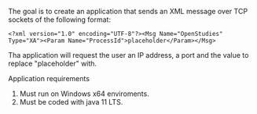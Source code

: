 The goal is to create an application that sends an XML message over TCP sockets of the following format:
```
<?xml version="1.0" encoding="UTF-8"?><Msg Name="OpenStudies" Type="XA"><Param Name="ProcessId">placeholder</Param></Msg>
```
Tha application will request the user an IP address, a port and the value to replace "placeholder" with.

Application requirements
1.	Must run on Windows x64 enviroments.
2.	Must be coded with java 11 LTS.
